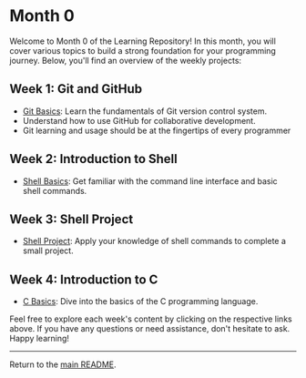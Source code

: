 # Month 0

Welcome to Month 0 of the Learning Repository! In this month, you will cover various topics to build a strong foundation for your programming journey. Below, you'll find an overview of the weekly projects:

## Week 1: Git and GitHub

- [Git Basics](week-0): Learn the fundamentals of Git version control system.
- Understand how to use GitHub for collaborative development.
- Git learning and usage should be at the fingertips of every programmer

## Week 2: Introduction to Shell

- [Shell Basics](week-1): Get familiar with the command line interface and basic shell commands.

## Week 3: Shell Project

- [Shell Project](week-2): Apply your knowledge of shell commands to complete a small project.

## Week 4: Introduction to C

- [C Basics](week-3): Dive into the basics of the C programming language.

Feel free to explore each week's content by clicking on the respective links above. If you have any questions or need assistance, don't hesitate to ask. Happy learning!

---

Return to the [main README](../README.md).
